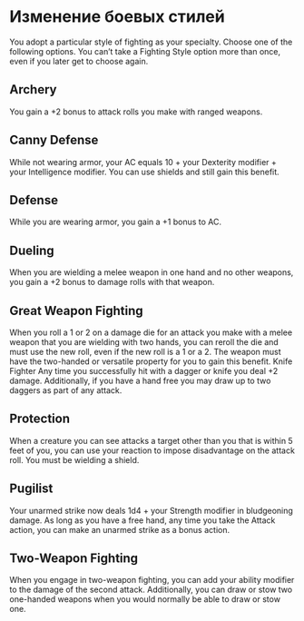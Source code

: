 
# Изменение боевых стилей
You adopt a particular style of fighting as your specialty. Choose one of the following options. You can’t take a Fighting Style option more than once, even if you later get to choose again.

## Archery
You gain a +2 bonus to attack rolls you make with ranged weapons.

## Canny Defense 
While not wearing armor, your AC equals 10 + your Dexterity modifier + your Intelligence modifier. You can use shields and still gain this benefit.

## Defense
While you are wearing armor, you gain a +1 bonus to AC.

## Dueling
When you are wielding a melee weapon in one hand and no other weapons, you gain a +2 bonus to damage rolls with that weapon.

## Great Weapon Fighting
When you roll a 1 or 2 on a damage die for an attack you make with a melee weapon that you are wielding with two hands, you can reroll the die and must use the new roll, even if the new roll is a 1 or a 2. The weapon must have the two-handed or versatile property for you to gain this benefit.
Knife Fighter
Any time you successfully hit with a dagger or knife you deal +2 damage. Additionally, if you have a hand free you may draw up to two daggers as part of any attack.

## Protection
When a creature you can see attacks a target other than you that is within 5 feet of you, you can use your reaction to impose disadvantage on the attack roll. You must be wielding a shield.

## Pugilist
Your unarmed strike now deals 1d4 + your Strength modifier in bludgeoning damage. As long as you have a free hand, any time you take the Attack action, you can make an unarmed strike as a bonus action.

## Two-Weapon Fighting 
When you engage in two-weapon fighting, you can add your ability modifier to the damage of the second attack. Additionally, you can draw or stow two one-handed weapons when you would normally be able to draw or stow one.


